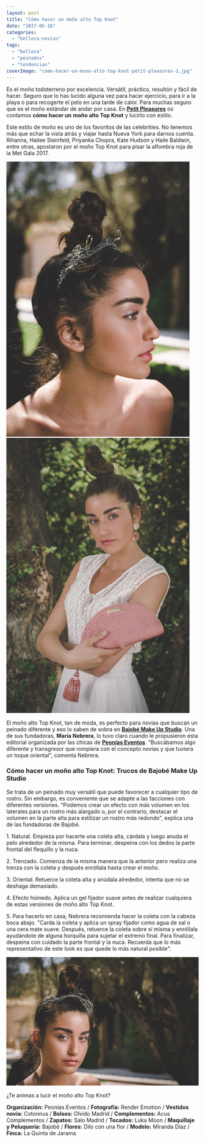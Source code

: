 ```yaml
---
layout: post
title: "Cómo hacer un moño alto Top Knot"
date: "2017-05-16"
categories: 
  - "belleza-novias"
tags: 
  - "belleza"
  - "peinados"
  - "tendencias"
coverImage: "como-hacer-un-mono-alto-top-knot-petit-pleasures-1.jpg"
---
```


Es el moño todoterreno por excelencia. Versátil, práctico, resultón y fácil de hacer. Seguro que lo has lucido alguna vez para hacer ejercicio, para ir a la playa o para recogerte el pelo en una tarde de calor. Para muchas seguro que es el moño estándar de andar por casa. En [**Petit Pleasures**](https://petitpleasures.com) os contamos **cómo hacer un** **moño alto Top Knot** y lucirlo con estilo.

Este estilo de moño es uno de los favoritos de las celebrities. No tenemos más que echar la vista atrás y viajar hasta Nueva York para darnos cuenta. Rihanna, Hailee Steinfeld, Priyanka Chopra, Kate Hudson y Haile Baldwin, entre otras, apostaron por el moño Top Knot para pisar la alfombra roja de la Met Gala 2017.

 *![cómo hacer un moño alto top knot](/images/como-hacer-un-mono-alto-top-knot-petit-pleasures-2.jpg)*  *![cómo hacer un moño alto top knot](/images/como-hacer-un-mono-alto-top-knot-petit-pleasures-3.jpg)* 

El moño alto Top Knot, tan de moda, es perfecto para novias que buscan un peinado diferente y eso lo saben de sobra en [**Bajobé Make Up Studio**](http://bajobe.com). Una de sus fundadoras, **María Nebrera**, lo tuvo claro cuando le propusieron esta editorial organizada por las chicas de [**Peonías Eventos**](http://www.peoniaseventos.com). "Buscábamos algo diferente y transgresor que rompiera con el concepto novias y que tuviera un toque oriental", comenta Nebrera.

### Cómo hacer un moño alto Top Knot: Trucos de Bajobé Make Up Studio

Se trata de un peinado muy versátil que puede favorecer a cualquier tipo de rostro. Sin embargo, es conveniente que se adapte a las facciones con diferentes versiones. "Podemos crear un efecto con más volumen en los laterales para un rostro más alargado o, por el contrario, destacar el volumen en la parte alta para estilizar un rostro más redondo", explica una de las fundadoras de Bajobé.

1\. Natural. Empieza por hacerte una coleta alta, cárdala y luego anuda el pelo alrededor de la misma. Para terminar, despeina con los dedos la parte frontal del flequillo y la nuca.

2\. Trenzado. Comienza de la misma manera que la anterior pero realiza una trenza con la coleta y después enróllala hasta crear el moño.

3\. Oriental. Retuerce la coleta alta y anúdala alrededor, intenta que no se deshaga demasiado.

4\. Efecto húmedo. Aplica un gel fijador suave antes de realizar cualquiera de estas versiones de moño alto Top Knot.

5\. Para hacerlo en casa, Nebrera recomienda hacer la coleta con la cabeza boca abajo. "Carda la coleta y aplica un spray fijador como agua de sal o una cera mate suave. Después, retuerce la coleta sobre sí misma y enróllala ayudándote de alguna horquilla para sujetar el extremo final. Para finalizar, despeina con cuidado la parte frontal y la nuca. Recuerda que lo más representativo de este look es que quede lo más natural posible".

![cómo hacer un moño alto top knot](/images/como-hacer-un-mono-alto-top-knot-petit-pleasures-4.jpg)

¿Te animas a lucir el moño alto Top Knot?

**Organización:** Peonías Eventos / **Fotografía:** Render Emotion / **Vestidos novia:** Cotonnus / **Bolsos:** Olvido Madrid / **Complementos:** Acus Complementos / **Zapatos:** Salo Madrid / **Tocados:** Luka Moon / **Maquillaje y Peluquería:** Bajobé / **Flores:** Dilo con una flor / **Modelo:** Miranda Díaz / **Finca:** La Quinta de Jarama
